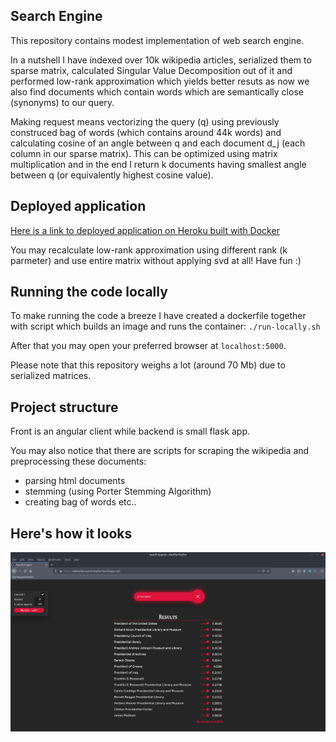 ## Search Engine

This repository contains modest implementation of web search engine.

In a nutshell I have indexed over 10k wikipedia articles, serialized them to sparse matrix, calculated Singular Value Decomposition out of it and performed low-rank approximation which yields better resuts as now we also find documents which contain words which are semantically close (synonyms) to our query.

Making request means vectorizing the query (q) using previously construced bag of words (which contains around 44k words) and calculating cosine of an angle between q and each document d_j (each column in our sparse matrix). This can be optimized using matrix multiplication and in the end I return k documents having smallest angle between q (or equivalently highest cosine value).

## Deployed application

[Here is a link to deployed application on Heroku built with Docker](https://wikipedia-search-engine.herokuapp.com/)

You may recalculate low-rank approximation using different rank (k parmeter) and use entire matrix without applying svd at all! Have fun :)

## Running the code locally

To make running the code a breeze I have created a dockerfile together with script which builds an image and runs the container:
`./run-locally.sh`

After that you may open your preferred browser at `localhost:5000`.

Please note that this repository weighs a lot (around 70 Mb) due to serialized matrices.

## Project structure

Front is an angular client while backend is small flask app.

You may also notice that there are scripts for scraping the wikipedia and preprocessing these documents:

- parsing html documents
- stemming (using Porter Stemming Algorithm)
- creating bag of words etc..

## Here's how it looks

![foo](./screenshot.png)
